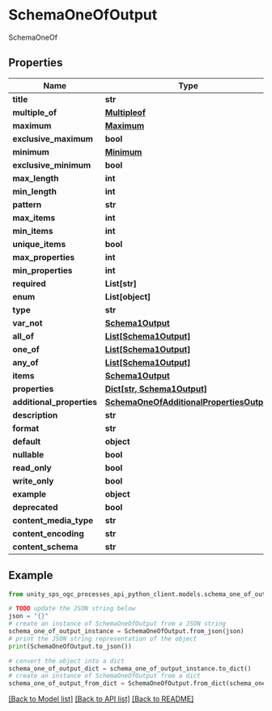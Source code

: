 # SchemaOneOfOutput

SchemaOneOf

## Properties

Name | Type | Description | Notes
------------ | ------------- | ------------- | -------------
**title** | **str** |  | [optional]
**multiple_of** | [**Multipleof**](Multipleof.md) |  | [optional]
**maximum** | [**Maximum**](Maximum.md) |  | [optional]
**exclusive_maximum** | **bool** |  | [optional]
**minimum** | [**Minimum**](Minimum.md) |  | [optional]
**exclusive_minimum** | **bool** |  | [optional]
**max_length** | **int** |  | [optional]
**min_length** | **int** |  | [optional]
**pattern** | **str** |  | [optional]
**max_items** | **int** |  | [optional]
**min_items** | **int** |  | [optional]
**unique_items** | **bool** |  | [optional]
**max_properties** | **int** |  | [optional]
**min_properties** | **int** |  | [optional]
**required** | **List[str]** |  | [optional]
**enum** | **List[object]** |  | [optional]
**type** | **str** |  | [optional]
**var_not** | [**Schema1Output**](Schema1Output.md) |  | [optional]
**all_of** | [**List[Schema1Output]**](Schema1Output.md) |  | [optional]
**one_of** | [**List[Schema1Output]**](Schema1Output.md) |  | [optional]
**any_of** | [**List[Schema1Output]**](Schema1Output.md) |  | [optional]
**items** | [**Schema1Output**](Schema1Output.md) |  | [optional]
**properties** | [**Dict[str, Schema1Output]**](Schema1Output.md) |  | [optional]
**additional_properties** | [**SchemaOneOfAdditionalPropertiesOutput**](SchemaOneOfAdditionalPropertiesOutput.md) |  | [optional]
**description** | **str** |  | [optional]
**format** | **str** |  | [optional]
**default** | **object** |  | [optional]
**nullable** | **bool** |  | [optional]
**read_only** | **bool** |  | [optional]
**write_only** | **bool** |  | [optional]
**example** | **object** |  | [optional]
**deprecated** | **bool** |  | [optional]
**content_media_type** | **str** |  | [optional]
**content_encoding** | **str** |  | [optional]
**content_schema** | **str** |  | [optional]

## Example

```python
from unity_sps_ogc_processes_api_python_client.models.schema_one_of_output import SchemaOneOfOutput

# TODO update the JSON string below
json = "{}"
# create an instance of SchemaOneOfOutput from a JSON string
schema_one_of_output_instance = SchemaOneOfOutput.from_json(json)
# print the JSON string representation of the object
print(SchemaOneOfOutput.to_json())

# convert the object into a dict
schema_one_of_output_dict = schema_one_of_output_instance.to_dict()
# create an instance of SchemaOneOfOutput from a dict
schema_one_of_output_from_dict = SchemaOneOfOutput.from_dict(schema_one_of_output_dict)
```
[[Back to Model list]](../README.md#documentation-for-models) [[Back to API list]](../README.md#documentation-for-api-endpoints) [[Back to README]](../README.md)
